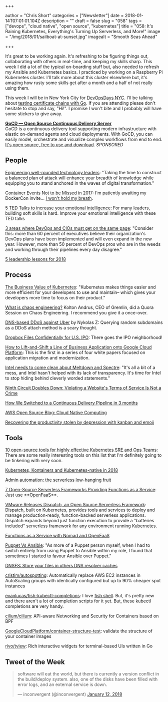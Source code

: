 +++

author = "Chris Short"
categories = ["Newsletter"]
date = 2018-01-14T07:01:01.104Z
description = ""
draft = false
slug = "058"
tags = ["devops", "cloud native", "open source", "kubernetes"]
title = "058: It's Raining Kubernetes, Everything's Turning Up Serverless, and More!"
image = "/img/2018/01/sailboat-at-sunset.jpg"
imagealt = "Smooth Seas Ahead"

+++

It's great to be working again. It's refreshing to be figuring things out, collaborating with others in real-time, and keeping my skills sharp. This week I did a lot of the typical on-boarding stuff but, also needed to refresh my Ansible and Kubernetes basics. I practiced by working on a Raspberry Pi Kubernetes cluster. I'll talk more about this cluster elsewhere but, it's amazing how rusty some skills get after a month and a half of not really using them.

This week I will be in New York City for [DevOpsDays NYC](https://www.devopsdays.org/events/2018-new-york-city/speakers/chris-short/). I'll be talking about [testing certificate chains with Go](https://www.devopsdays.org/events/2018-new-york-city/program/chris-short/). If you are attending please don't hesitate to stop and say, "Hi!". I promise I won't bite and I probably will have some stickers to give away.

[**GoCD — Open Source Continuous Delivery Server**](https://devopsish.us14.list-manage.com/track/click?u=631fcd11ad2a643d08035c221&id=5a1471dfb5&e=7cc492dc98)  
GoCD is a continuous delivery tool supporting modern infrastructure with elastic on-demand agents and cloud deployments. With GoCD, you can easily model, orchestrate and visualize complex workflows from end to end. [It's open source, free to use and download](https://devopsish.us14.list-manage.com/track/click?u=631fcd11ad2a643d08035c221&id=3133731028&e=7cc492dc98). *SPONSORED*

## People

[Engineering well-rounded technology leaders](https://www.oreilly.com/ideas/engineering-well-rounded-technology-leaders): "Taking the time to construct a balanced plan of attack will enhance your breadth of knowledge while equipping you to stand anchored in the waves of digital transformation."

[Container Events Not to be Missed in 2017](https://blog.aquasec.com/container-events-not-to-be-missed?__s=favrjuv6khpm5qdxaayp): I'm patiently awaiting my DockerCon invite... [I won't hold my breath](https://chrisshort.net/docker-is-dead/).

[5 TED Talks to increase your emotional intelligence](https://enterprisersproject.com/article/2018/1/5-ted-talks-increase-your-emotional-intelligence): For many leaders, building soft skills is hard. Improve your emotional intelligence with these TED talks

[3 areas where DevOps and CIOs must get on the same page](https://enterprisersproject.com/article/2018/1/3-areas-where-devops-and-cios-must-get-same-page): "Consider this: more than 60 percent of executives believe their organization's DevOps plans have been implemented and will even expand in the new year. However, more than 50 percent of DevOps pros who are in the weeds and working through their pipelines every day disagree."

[5 leadership lessons for 2018](https://enterprisersproject.com/article/2018/1/5-leadership-lessons-2018)

## Process

[The Business Value of Kubernetes](http://blog.reactiveops.com/the-business-value-of-kubernetes): "Kubernetes makes things easier and more efficient for your developers to use and maintain– which gives your developers more time to focus on their product."

[What is chaos engineering?](https://www.quora.com/session/Kolton-Andrus/1) Kolton Andrus, CEO of Gremlin, did a Quora Session on Chaos Engineering. I recommend you give it a once-over.

[DNS-based DDoS against Uber](https://medium.com/@nykolas.z/dns-based-ddos-against-uber-dabc6818cf75) by Nykolas Z: Querying random subdomains as a DDoS attach method is a scary thought.

[Dropbox Files Confidentially for U.S. IPO](https://www.bloomberg.com/news/articles/2018-01-11/dropbox-is-said-to-file-confidentially-for-initial-offering): There goes the IPO neighborhood!

[How to Lift-and-Shift a Line of Business Application onto Google Cloud Platform](https://cloudplatform.googleblog.com/2018/01/whitepaper-lift-and-shift-to-Google-Cloud-Platform.html): This is the first in a series of four white papers focused on application migration and modernization.

[Intel needs to come clean about Meltdown and Spectre](https://www.theverge.com/2018/1/10/16871856/intel-cpu-meltdown-spectre-response-computer-slow-down-issues): "It's all a bit of a mess, and Intel hasn't helped with its lack of transparency. It's time for Intel to stop hiding behind cleverly worded statements."

[Ninth Circuit Doubles Down: Violating a Website's Terms of Service Is Not a Crime](https://www.eff.org/deeplinks/2018/01/ninth-circuit-doubles-down-violating-websites-terms-service-not-crime)

[How We Switched to a Continuous Delivery Pipeline in 3 months](https://medium.com/devopslinks/how-we-switch-to-a-continuous-delivery-pipeline-in-3-months-9667b9f65f7a)

[AWS Open Source Blog: Cloud Native Computing](https://aws.amazon.com/blogs/opensource/cloud-native-computing/)

[Recovering the productivity stolen by depression with kanban and emoji](http://jpetazzo.github.io/2017/12/24/productivity-depression-kanban-emoji/)

<script async src="//pagead2.googlesyndication.com/pagead/js/adsbygoogle.js"></script>
<!-- devopsish.com Responsive -->
<ins class="adsbygoogle"
     style="display:block"
     data-ad-client="ca-pub-8972983586873269"
     data-ad-slot="4977359089"
     data-ad-format="auto"></ins>
<script>
(adsbygoogle = window.adsbygoogle || []).push({});
</script>

## Tools

[10 open-source tools for highly effective Kubernetes SRE and Ops Teams](https://abhishek-tiwari.com/10-open-source-tools-for-highly-effective-kubernetes-sre-and-ops-teams/): There are some really interesting tools on this list that I'm definitely going to be tinkering with very soon.

[Kubernetes, Kontainers and Kubernetes-native in 2018](https://netsil.com/blog/kubernetes-native-in-2018/)

[Admin automation: the serverless low-hanging fruit](https://www.networkworld.com/article/3246202/servers/admin-automation-the-serverless-low-hanging-fruit.html)

[7 Open-Source Serverless Frameworks Providing Functions as a Service](http://www.eweek.com/cloud/7-open-source-serverless-frameworks-providing-functions-as-a-service): Just use [**OpenFaaS](https://www.openfaas.com/)**.

[VMware Releases Dispatch, an Open Source Serverless Framework](https://blogs.vmware.com/opensource/2018/01/12/dispatch-project-open-source-serverless-framework/): Dispatch, built on Kubernetes, provides tools and services to deploy and manage production-ready, function-backed serverless applications. Dispatch expands beyond just function execution to provide a "batteries included" serverless framework for any environment running Kubernetes.

[Functions as a Service with Nomad and OpenFaaS](https://www.hashicorp.com/blog/functions-as-a-service-with-nomad)

[Puppet Vs Ansible](https://www.devopsguys.com/2018/01/10/puppet-vs-ansible/): "As more of a Puppet person myself, when I had to switch entirely from using Puppet to Ansible within my role, I found that sometimes I started to favour Ansible over Puppet."

[DNSFS: Store your files in others DNS resolver caches](https://blog.benjojo.co.uk/post/dns-filesystem-true-cloud-storage-dnsfs)

[cristim/autospotting](https://github.com/cristim/autospotting): Automatically replace AWS EC2 instances in AutoScaling groups with identically configured but up to 90% cheaper spot instances

[evanlucas/fish-kubectl-completions](https://github.com/evanlucas/fish-kubectl-completions): I love [fish shell](https://fishshell.com/). But, it's pretty new and there aren't a lot of completion scripts for it yet. But, these kubectl completions are very handy.

[cilium/cilium](https://github.com/cilium/cilium): API-aware Networking and Security for Containers based on BPF

[GoogleCloudPlatform/container-structure-test](https://github.com/GoogleCloudPlatform/container-structure-test): validate the structure of your container images

[rivo/tview](https://github.com/rivo/tview): Rich interactive widgets for terminal-based UIs written in Go

## Tweet of the Week

<blockquote class="twitter-tweet" data-lang="en"><p lang="en" dir="ltr">software will eat the world, but there is currently a version conflict in the build/deploy system. also, one of the disks have been filled with error logs, and an external service is down.</p>&mdash; inconvergent (@inconvergent) <a href="https://twitter.com/inconvergent/status/951780912848654336?ref_src=twsrc%5Etfw">January 12, 2018</a></blockquote>
<script async src="https://platform.twitter.com/widgets.js" charset="utf-8"></script>
